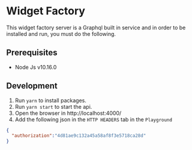 # Widget Factory

This widget factory server is a Graphql built in service and in order to be installed and run, you must do the following.

## Prerequisites

* Node Js v10.16.0

## Development

1. Run `yarn` to install packages.
2. Run `yarn start`  to start the api.
3. Open the browser in http://localhost:4000/
4. Add the following json in the `HTTP HEADERS` tab in the `Playground`

```json
{
  "authorization":"4d81ae9c132a45a58af8f3e5718ca28d"
}
```
